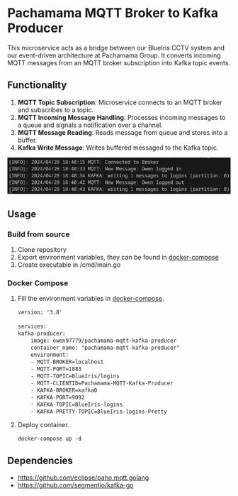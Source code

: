 # Pachamama MQTT Broker to Kafka Producer

This microservice acts as a bridge between our BlueIris CCTV system and our event-driven architecture at Pachamama Group. It converts incoming MQTT messages from an MQTT broker subscription into Kafka topic events.


## Functionality

1. **MQTT Topic Subscription**: Microservice connects to an MQTT broker and subscribes to a topic.
2. **MQTT Incoming Message Handling**: Processes incoming messages to a queue and signals a notification over a channel.
3. **MQTT Message Reading**: Reads message from queue and stores into a buffer.
4. **Kafka Write Message**: Writes buffered messaged to the Kafka topic.

![Alt text](usage.png "Usage")

## Usage

### Build from source
1. Clone repository
2. Export environment variables, they can be found in [docker-compose](/deploy/docker-compose.yml)
3. Create executable in /cmd/main.go

### Docker Compose
1. Fill the environment variables in [docker-compose](/deploy/docker-compose.yml).

    ```
    version: '3.8'

    services:
    kafka-producer:
        image: owen97779/pachamama-mqtt-kafka-producer
        container_name: "pachamama-mqtt-kafka-producer"
        environment:
        - MQTT-BROKER=localhost
        - MQTT-PORT=1883
        - MQTT-TOPIC=BlueIris/logins
        - MQTT-CLIENTID=Pachamama-MQTT-Kafka-Producer
        - KAFKA-BROKER=kafka0
        - KAFKA-PORT=9092
        - KAFKA-TOPIC=BlueIris-logins
        - KAFKA-PRETTY-TOPIC=BlueIris-logins-Pretty
    ```
2. Deploy container.
    ```
    docker-compose up -d
    ```

## Dependencies

- https://github.com/eclipse/paho.mqtt.golang
- https://github.com/segmentio/kafka-go